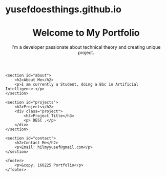 # yusefdoesthings.github.io
<!DOCTYPE html>
<html lang="en">
<head>
    <meta charset="UTF-8">
    <meta name="viewport" content="width=device-width, initial-scale=1.0">
    <title>Yusef Hilmy</title>
    <link rel="stylesheet" href="styles.css">
</head>
<body>
    <header>
        <h1>Welcome to My Portfolio</h1>
        <p>I'm a developer passionate about technical theory and creating unique project.</p>
    </header>
    
    <section id="about">
        <h2>About Me</h2>
        <p>I am currently a Student, doing a BSc in Artificial Intelligence.</p>
    </section>
    
    <section id="projects">
        <h2>Projects</h2>
        <div class="project">
            <h3>Project Title</h3>
            <p> DESC .</p>
        </div>
    </section>
    
    <section id="contact">
        <h2>Contact Me</h2>
        <p>Email: hilmyyusef@gmail.com</p>
    </section>
    
    <footer>
        <p>&copy; 160225 Portfolio</p>
    </footer>
</body>
</html>
